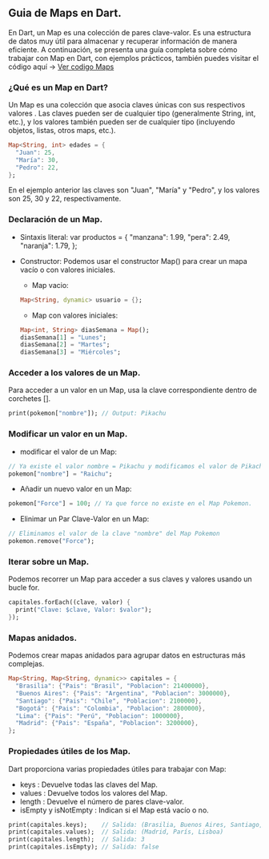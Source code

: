 ## Guia de Maps en Dart.

En Dart, un Map es una colección de pares clave-valor. Es una estructura de datos muy útil para almacenar y recuperar información de manera eficiente. A continuación, se presenta una guía completa sobre cómo trabajar con Map en Dart, con ejemplos prácticos, también puedes visitar el código aquí -> [Ver codigo Maps](03_Maps.dart)


### ¿Qué es un Map en Dart?

Un Map es una colección que asocia claves únicas con sus respectivos valores . Las claves pueden ser de cualquier tipo (generalmente String, int, etc.), y los valores también pueden ser de cualquier tipo (incluyendo objetos, listas, otros maps, etc.).

```dart
Map<String, int> edades = {
  "Juan": 25,
  "María": 30,
  "Pedro": 22,
};
```

En el ejemplo anterior las claves son "Juan", "María" y "Pedro", y los valores son 25, 30 y 22, respectivamente.


### Declaración de un Map.

- Sintaxis literal:
var productos = {
    "manzana": 1.99,
    "pera": 2.49,
    "naranja": 1.79,
  };

- Constructor: Podemos usar el constructor Map() para crear un mapa vacío o con valores iniciales.
    - Map vacio:
    ```dart
    Map<String, dynamic> usuario = {};
    ```
    - Map con valores iniciales:
    ```dart
    Map<int, String> diasSemana = Map();
    diasSemana[1] = "Lunes";
    diasSemana[2] = "Martes";
    diasSemana[3] = "Miércoles";
    ```
### Acceder a los valores de un Map.

Para acceder a un valor en un Map, usa la clave correspondiente dentro de corchetes [].
```dart
print(pokemon["nombre"]); // Output: Pikachu
```

### Modificar un valor en un Map.

- modificar el valor de un Map:
```dart
// Ya existe el valor nombre = Pikachu y modificamos el valor de Pikachu a Raichu
pokemon["nombre"] = "Raichu";
```
- Añadir un nuevo valor en un Map:
```dart
pokemon["Force"] = 100; // Ya que force no existe en el Map Pokemon.
```

- Elinimar un Par Clave-Valor en un Map:
```dart
// Eliminamos el valor de la clave "nombre" del Map Pokemon
pokemon.remove("Force");
```

### Iterar sobre un Map.
Podemos recorrer un Map para acceder a sus claves y valores usando un bucle for.
```dart
capitales.forEach((clave, valor) {
  print("Clave: $clave, Valor: $valor");
}); 
```

### Mapas anidados.
Podemos crear mapas anidados para agrupar datos en estructuras más complejas.
```dart
Map<String, Map<String, dynamic>> capitales = {
  "Brasilia": {"Pais": "Brasil", "Poblacion": 21400000},
  "Buenos Aires": {"Pais": "Argentina", "Poblacion": 3000000},
  "Santiago": {"Pais": "Chile", "Poblacion": 2100000},
  "Bogotá": {"Pais": "Colombia", "Poblacion": 2800000},
  "Lima": {"Pais": "Perú", "Poblacion": 1000000},
  "Madrid": {"Pais": "España", "Poblacion": 3200000},
};
```

### Propiedades útiles de los Map.

Dart proporciona varias propiedades útiles para trabajar con Map:

- keys : Devuelve todas las claves del Map.
- values : Devuelve todos los valores del Map.
- length : Devuelve el número de pares clave-valor.
- isEmpty y isNotEmpty : Indican si el Map está vacío o no.

```dart
print(capitales.keys);    // Salida: (Brasilia, Buenos Aires, Santiago, Bogotá, Lima)
print(capitales.values);  // Salida: (Madrid, París, Lisboa)
print(capitales.length);  // Salida: 3
print(capitales.isEmpty); // Salida: false
```

